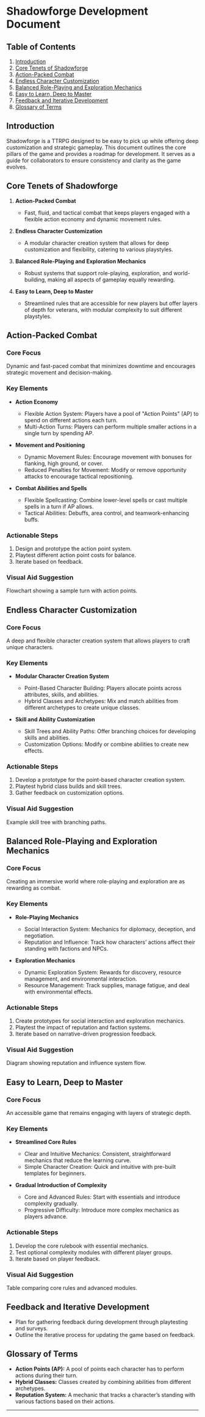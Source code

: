 # Shadowforge Development Document

## Table of Contents

1. [Introduction](#introduction)
2. [Core Tenets of Shadowforge](#core-tenets-of-shadowforge)
3. [Action-Packed Combat](#action-packed-combat)
4. [Endless Character Customization](#endless-character-customization)
5. [Balanced Role-Playing and Exploration Mechanics](#balanced-role-playing-and-exploration-mechanics)
6. [Easy to Learn, Deep to Master](#easy-to-learn-deep-to-master)
7. [Feedback and Iterative Development](#feedback-and-iterative-development)
8. [Glossary of Terms](#glossary-of-terms)

## Introduction

Shadowforge is a TTRPG designed to be easy to pick up while offering deep customization and strategic gameplay. This document outlines the core pillars of the game and provides a roadmap for development. It serves as a guide for collaborators to ensure consistency and clarity as the game evolves.

## Core Tenets of Shadowforge

1. **Action-Packed Combat**
   - Fast, fluid, and tactical combat that keeps players engaged with a flexible action economy and dynamic movement rules.

2. **Endless Character Customization**
   - A modular character creation system that allows for deep customization and flexibility, catering to various playstyles.

3. **Balanced Role-Playing and Exploration Mechanics**
   - Robust systems that support role-playing, exploration, and world-building, making all aspects of gameplay equally rewarding.

4. **Easy to Learn, Deep to Master**
   - Streamlined rules that are accessible for new players but offer layers of depth for veterans, with modular complexity to suit different playstyles.

## Action-Packed Combat

### Core Focus

Dynamic and fast-paced combat that minimizes downtime and encourages strategic movement and decision-making.

### Key Elements

- **Action Economy**
  - Flexible Action System: Players have a pool of "Action Points" (AP) to spend on different actions each turn.
  - Multi-Action Turns: Players can perform multiple smaller actions in a single turn by spending AP.

- **Movement and Positioning**
  - Dynamic Movement Rules: Encourage movement with bonuses for flanking, high ground, or cover.
  - Reduced Penalties for Movement: Modify or remove opportunity attacks to encourage tactical repositioning.

- **Combat Abilities and Spells**
  - Flexible Spellcasting: Combine lower-level spells or cast multiple spells in a turn if AP allows.
  - Tactical Abilities: Debuffs, area control, and teamwork-enhancing buffs.

### Actionable Steps

1. Design and prototype the action point system.
2. Playtest different action point costs for balance.
3. Iterate based on feedback.

### Visual Aid Suggestion

Flowchart showing a sample turn with action points.

## Endless Character Customization

### Core Focus

A deep and flexible character creation system that allows players to craft unique characters.

### Key Elements

- **Modular Character Creation System**
  - Point-Based Character Building: Players allocate points across attributes, skills, and abilities.
  - Hybrid Classes and Archetypes: Mix and match abilities from different archetypes to create unique classes.

- **Skill and Ability Customization**
  - Skill Trees and Ability Paths: Offer branching choices for developing skills and abilities.
  - Customization Options: Modify or combine abilities to create new effects.

### Actionable Steps

1. Develop a prototype for the point-based character creation system.
2. Playtest hybrid class builds and skill trees.
3. Gather feedback on customization options.

### Visual Aid Suggestion

Example skill tree with branching paths.

## Balanced Role-Playing and Exploration Mechanics

### Core Focus

Creating an immersive world where role-playing and exploration are as rewarding as combat.

### Key Elements

- **Role-Playing Mechanics**
  - Social Interaction System: Mechanics for diplomacy, deception, and negotiation.
  - Reputation and Influence: Track how characters’ actions affect their standing with factions and NPCs.

- **Exploration Mechanics**
  - Dynamic Exploration System: Rewards for discovery, resource management, and environmental interaction.
  - Resource Management: Track supplies, manage fatigue, and deal with environmental effects.

### Actionable Steps

1. Create prototypes for social interaction and exploration mechanics.
2. Playtest the impact of reputation and faction systems.
3. Iterate based on narrative-driven progression feedback.

### Visual Aid Suggestion

Diagram showing reputation and influence system flow.

## Easy to Learn, Deep to Master

### Core Focus

An accessible game that remains engaging with layers of strategic depth.

### Key Elements

- **Streamlined Core Rules**
  - Clear and Intuitive Mechanics: Consistent, straightforward mechanics that reduce the learning curve.
  - Simple Character Creation: Quick and intuitive with pre-built templates for beginners.

- **Gradual Introduction of Complexity**
  - Core and Advanced Rules: Start with essentials and introduce complexity gradually.
  - Progressive Difficulty: Introduce more complex mechanics as players advance.

### Actionable Steps

1. Develop the core rulebook with essential mechanics.
2. Test optional complexity modules with different player groups.
3. Iterate based on player feedback.

### Visual Aid Suggestion

Table comparing core rules and advanced modules.

## Feedback and Iterative Development

- Plan for gathering feedback during development through playtesting and surveys.
- Outline the iterative process for updating the game based on feedback.

## Glossary of Terms

- **Action Points (AP):** A pool of points each character has to perform actions during their turn.
- **Hybrid Classes:** Classes created by combining abilities from different archetypes.
- **Reputation System:** A mechanic that tracks a character’s standing with various factions based on their actions.

---
